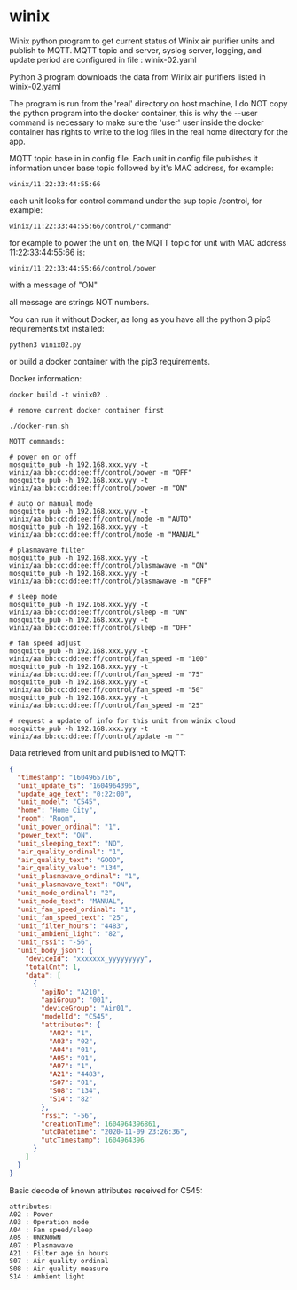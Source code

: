 # winix
Winix python program to get current status of Winix air purifier units and publish to MQTT.
MQTT topic and server, syslog server, logging, and update period are configured in file : winix-02.yaml

Python 3 program downloads the data from Winix air purifiers listed in  winix-02.yaml

The program is run from the 'real' directory on host machine, I do NOT copy the python program into the docker container, this is why the --user command is necessary to make sure the 'user' user inside the docker container has rights to write to the log files in the real home directory for the app.

MQTT topic base in in config file. Each unit in config file publishes it information under base topic followed by it's MAC address, for example:

```
winix/11:22:33:44:55:66
```

each unit looks for control command under the sup topic /control, for example:

```
winix/11:22:33:44:55:66/control/"command"
```

for example to power the unit on, the MQTT topic for unit with MAC address 11:22:33:44:55:66 is:

```
winix/11:22:33:44:55:66/control/power
```

with a message of "ON"

all message are strings NOT numbers.

You can run it without Docker, as long as you have all the python 3 pip3 requirements.txt installed:

```
python3 winix02.py
```

or build a docker container with the pip3 requirements.

Docker information:
```
docker build -t winix02 .

# remove current docker container first

./docker-run.sh
```

```
MQTT commands:

# power on or off
mosquitto_pub -h 192.168.xxx.yyy -t winix/aa:bb:cc:dd:ee:ff/control/power -m "OFF"
mosquitto_pub -h 192.168.xxx.yyy -t winix/aa:bb:cc:dd:ee:ff/control/power -m "ON"

# auto or manual mode
mosquitto_pub -h 192.168.xxx.yyy -t winix/aa:bb:cc:dd:ee:ff/control/mode -m "AUTO"
mosquitto_pub -h 192.168.xxx.yyy -t winix/aa:bb:cc:dd:ee:ff/control/mode -m "MANUAL"

# plasmawave filter
mosquitto_pub -h 192.168.xxx.yyy -t winix/aa:bb:cc:dd:ee:ff/control/plasmawave -m "ON"
mosquitto_pub -h 192.168.xxx.yyy -t winix/aa:bb:cc:dd:ee:ff/control/plasmawave -m "OFF"

# sleep mode
mosquitto_pub -h 192.168.xxx.yyy -t winix/aa:bb:cc:dd:ee:ff/control/sleep -m "ON"
mosquitto_pub -h 192.168.xxx.yyy -t winix/aa:bb:cc:dd:ee:ff/control/sleep -m "OFF"

# fan speed adjust
mosquitto_pub -h 192.168.xxx.yyy -t winix/aa:bb:cc:dd:ee:ff/control/fan_speed -m "100"
mosquitto_pub -h 192.168.xxx.yyy -t winix/aa:bb:cc:dd:ee:ff/control/fan_speed -m "75"
mosquitto_pub -h 192.168.xxx.yyy -t winix/aa:bb:cc:dd:ee:ff/control/fan_speed -m "50"
mosquitto_pub -h 192.168.xxx.yyy -t winix/aa:bb:cc:dd:ee:ff/control/fan_speed -m "25"

# request a update of info for this unit from winix cloud
mosquitto_pub -h 192.168.xxx.yyy -t winix/aa:bb:cc:dd:ee:ff/control/update -m ""
```





Data retrieved from unit and published to MQTT:
```json
{
  "timestamp": "1604965716",
  "unit_update_ts": "1604964396",
  "update_age_text": "0:22:00",
  "unit_model": "C545",
  "home": "Home City",
  "room": "Room",
  "unit_power_ordinal": "1",
  "power_text": "ON",
  "unit_sleeping_text": "NO",
  "air_quality_ordinal": "1",
  "air_quality_text": "GOOD",
  "air_quality_value": "134",
  "unit_plasmawave_ordinal": "1",
  "unit_plasmawave_text": "ON",
  "unit_mode_ordinal": "2",
  "unit_mode_text": "MANUAL",
  "unit_fan_speed_ordinal": "1",
  "unit_fan_speed_text": "25",
  "unit_filter_hours": "4483",
  "unit_ambient_light": "82",
  "unit_rssi": "-56",
  "unit_body_json": {
    "deviceId": "xxxxxxx_yyyyyyyyy",
    "totalCnt": 1,
    "data": [
      {
        "apiNo": "A210",
        "apiGroup": "001",
        "deviceGroup": "Air01",
        "modelId": "C545",
        "attributes": {
          "A02": "1",
          "A03": "02",
          "A04": "01",
          "A05": "01",
          "A07": "1",
          "A21": "4483",
          "S07": "01",
          "S08": "134",
          "S14": "82"
        },
        "rssi": "-56",
        "creationTime": 1604964396861,
        "utcDatetime": "2020-11-09 23:26:36",
        "utcTimestamp": 1604964396
      }
    ]
  }
}
```
Basic decode of known attributes received for C545:

```
attributes:
A02 : Power
A03 : Operation mode
A04 : Fan speed/sleep
A05 : UNKNOWN
A07 : Plasmawave
A21 : Filter age in hours
S07 : Air quality ordinal
S08 : Air quality measure
S14 : Ambient light
```
